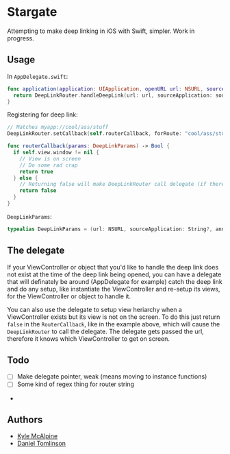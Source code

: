 # Stargate
Attempting to make deep linking in iOS with Swift, simpler. Work in progress.

## Usage

In `AppDelegate.swift`:

``` swift
func application(application: UIApplication, openURL url: NSURL, sourceApplication: String?, annotation: AnyObject?) -> Bool {
  return DeepLinkRouter.handleDeepLink(url: url, sourceApplication: sourceApplication, annotation: annotation)
}
```

Registering for deep link:

``` swift
// Matches myapp://cool/ass/stuff
DeepLinkRouter.setCallback(self.routerCallback, forRoute: "cool/ass/stuff")

func routerCallback(params: DeepLinkParams) -> Bool {
  if self.view.window != nil {
    // View is on screen
    // Do some rad crap
    return true
  } else {
    // Returning false will make DeepLinkRouter call delegate (if there is one, of course)
    return false
  }
}
```

`DeepLinkParams`:
```swift
typealias DeepLinkParams = (url: NSURL, sourceApplication: String?, annotation: AnyObject?)
```
## The delegate

If your ViewController or object that you'd like to handle the deep link does not exist at the time of the deep link being opened, you can have a delegate that will definately be around (AppDelegate for example) catch the deep link and do any setup, like instantiate the ViewController and re-setup its views, for the ViewController or object to handle it.

You can also use the delegate to setup view heriarchy when a ViewController exists but its view is not on the screen. To do this just return `false` in the `RouterCallback`, like in the example above, which will cause the `DeepLinkRouter` to call the delegate. The delegate gets passed the url, therefore it knows which ViewController to get on screen.

## Todo

- [ ] Make delegate pointer, weak (means moving to instance functions)
- [ ] Some kind of regex thing for router string
- 

## Authors

- [Kyle McAlpine](http:kylejm.io)
- [Daniel Tomlinson](http://danie.lt)
